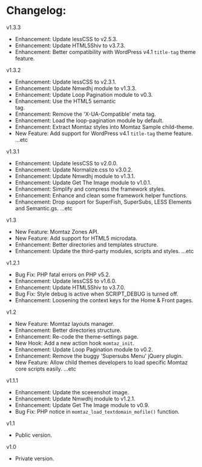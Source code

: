 
Changelog:
================

v1.3.3
  - Enhancement: Update lessCSS to v2.5.3.
  - Enhancement: Update HTML5Shiv to v3.7.3.
  - Enhancement: Better compatibility with WordPress v4.1 `title-tag` theme feature.

v1.3.2
  - Enhancement: Update lessCSS to v2.3.1.
  - Enhancement: Update Nmwdhj module to v1.3.3.
  - Enhancement: Update Loop Pagination module to v0.3.
  - Enhancement: Use the HTML5 semantic <main> tag.
  - Enhancement: Remove the 'X-UA-Compatible' meta tag.
  - Enhancement: Load the loop-pagination module by default.
  - Enhancement: Extract Momtaz styles into Momtaz Sample child-theme.
  - New Feature: Add support for WordPress v4.1 `title-tag` theme feature.
...etc

v1.3.1
  - Enhancement: Update lessCSS to v2.0.0.
  - Enhancement: Update Normalize.css to v3.0.2.
  - Enhancement: Update Nmwdhj module to v1.3.1.
  - Enhancement: Update Get The Image module to v1.0.1.
  - Enhancement: Simplify and compress the framework styles.
  - Enhancement: Enhance and clean some framework helper functions.
  - Enhancement: Drop support for SuperFish, SuperSubs, LESS Elements and Semantic.gs.
...etc

v1.3
  - New Feature: Momtaz Zones API.
  - New Feature: Add support for HTML5 microdata.
  - Enhancement: Better directories and templates structure.
  - Enhancement: Update the third-party modules, scripts and styles.
...etc

v1.2.1
  - Bug Fix: PHP fatal errors on PHP v5.2.
  - Enhancement: Update lessCSS to v1.6.0.
  - Enhancement: Update HTML5Shiv to v3.7.0.
  - Bug Fix: Style debug is active when SCRIPT_DEBUG is turned off.
  - Enhancement: Loosening the context keys for the Home & Front pages.

v1.2
  - New Feature: Momtaz layouts manager.
  - Enhancement: Better directories structure.
  - Enhancement: Re-code the theme-settings page.
  - New Hook: Add a new action hook `momtaz_init`.
  - Enhancement: Update Loop Pagination module to v0.2.
  - Enhancement: Remove the buggy 'Supersubs Menu' jQuery plugin.
  - New Feature: Allow child themes developers to load specific Momtaz core scripts easily.
...etc

v1.1.1
  - Enhancement: Update the sceeenshot image.
  - Enhancement: Update Nmwdhj module to v1.2.1.
  - Enhancement: Update Get The Image module to v0.9.
  - Bug Fix: PHP notice in `momtaz_load_textdomain_mofile()` function.

v1.1
  - Public version.

v1.0
  - Private version.
